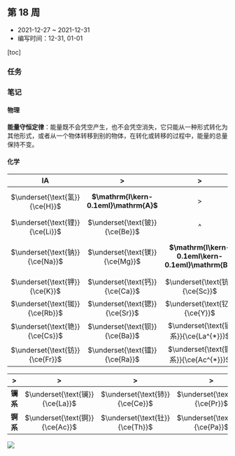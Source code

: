 ## 第 18 周

- 2021-12-27 ~ 2021-12-31
- 编写时间：12-31, 01-01

[toc]

### 任务

### 笔记

#### 物理

**能量守恒定律**：能量既不会凭空产生，也不会凭空消失，它只能从一种形式转化为其他形式，或者从一个物体转移到别的物体，在转化或转移的过程中，能量的总量保持不变。

#### 化学

| $\mathrm{I}\mathrm{A}$  | > | > | > | > | > | > | > | > | > | > | > | > | > | > | > | $\phantom{a}$  | $0$  |
|:---:|:---:|:---:|:---:|:---:|:---:|:---:|:---:|:---:|:---:|:---:|:---:|:---:|:---:|:---:|:---:|:---:|:---:|
| $\underset{\text{氢}}{\ce{H}}$  | **$\mathrm{I\kern-0.1emI}\mathrm{A}$**  | > | > | > | > | > | > | > | > | > | $\phantom{a}$  | **$\mathrm{I\kern-0.1emI\kern-0.1emI}\mathrm{A}$**  | **$\mathrm{I\kern-0.1emV}\mathrm{A}$**  | **$\mathrm{V}\mathrm{A}$**  | **$\mathrm{V\kern-0.1emI}\mathrm{A}$**  | **$\mathrm{V\kern-0.1emI\kern-0.1emI}\mathrm{A}$**  | $\underset{\text{氦}}{\ce{He}}$  |
| $\underset{\text{锂}}{\ce{Li}}$  | $\underset{\text{铍}}{\ce{Be}}$  | ^ | ^ | ^ | ^ | ^ | ^ | ^ | ^ | ^ | ^ | $\underset{\text{硼}}{\ce{B}}$  | $\underset{\text{碳}}{\ce{C}}$  | $\underset{\text{氮}}{\ce{N}}$  | $\underset{\text{氧}}{\ce{O}}$  | $\underset{\text{氟}}{\ce{F}}$  | $\underset{\text{氖}}{\ce{Ne}}$  |
| $\underset{\text{钠}}{\ce{Na}}$  | $\underset{\text{镁}}{\ce{Mg}}$  | **$\mathrm{I\kern-0.1emI\kern-0.1emI}\mathrm{B}$**  | **$\mathrm{I\kern-0.1emV}\mathrm{B}$**  | **$\mathrm{V}\mathrm{B}$**  | **$\mathrm{V\kern-0.1emI}\mathrm{B}$**  | **$\mathrm{V\kern-0.1emI\kern-0.1emI}\mathrm{B}$**  | > | > | **$\mathrm{V\kern-0.1emI\kern-0.1emI\kern-0.1emI}$**  | **$\mathrm{I}\mathrm{B}$**  | **$\mathrm{I\kern-0.1emI}\mathrm{B}$**  | $\underset{\text{铝}}{\ce{Al}}$  | $\underset{\text{硅}}{\ce{Si}}$  | $\underset{\text{磷}}{\ce{P}}$  | $\underset{\text{硫}}{\ce{S}}$  | $\underset{\text{氯}}{\ce{Cl}}$  | $\underset{\text{氩}}{\ce{Ar}}$  |
| $\underset{\text{钾}}{\ce{K}}$  | $\underset{\text{钙}}{\ce{Ca}}$  | $\underset{\text{钪}}{\ce{Sc}}$  | $\underset{\text{钛}}{\ce{Ti}}$  | $\underset{\text{钒}}{\ce{V}}$  | $\underset{\text{铬}}{\ce{Cr}}$  | $\underset{\text{锰}}{\ce{Mn}}$  | $\underset{\text{铁}}{\ce{Fe}}$  | $\underset{\text{钴}}{\ce{Co}}$  | $\underset{\text{镍}}{\ce{Ni}}$  | $\underset{\text{铜}}{\ce{Cu}}$  | $\underset{\text{锌}}{\ce{Zn}}$  | $\underset{\text{镓}}{\ce{Ga}}$  | $\underset{\text{锗}}{\ce{Ge}}$  | $\underset{\text{砷}}{\ce{As}}$  | $\underset{\text{硒}}{\ce{Se}}$  | $\underset{\text{溴}}{\ce{Br}}$  | $\underset{\text{氪}}{\ce{Kr}}$  |
| $\underset{\text{铷}}{\ce{Rb}}$  | $\underset{\text{锶}}{\ce{Sr}}$  | $\underset{\text{钇}}{\ce{Y}}$  | $\underset{\text{锆}}{\ce{Zr}}$  | $\underset{\text{铌}}{\ce{Nb}}$  | $\underset{\text{钼}}{\ce{Mo}}$  | $\underset{\text{锝}}{\ce{Tc}}$  | $\underset{\text{钌}}{\ce{Ru}}$  | $\underset{\text{铑}}{\ce{Rh}}$  | $\underset{\text{钯}}{\ce{Pd}}$  | $\underset{\text{银}}{\ce{Ag}}$  | $\underset{\text{镉}}{\ce{Cd}}$  | $\underset{\text{铟}}{\ce{In}}$  | $\underset{\text{锡}}{\ce{Sn}}$  | $\underset{\text{锑}}{\ce{Sb}}$  | $\underset{\text{碲}}{\ce{Te}}$  | $\underset{\text{碘}}{\ce{I}}$  | $\underset{\text{氙}}{\ce{Xe}}$  |
| $\underset{\text{铯}}{\ce{Cs}}$  | $\underset{\text{钡}}{\ce{Ba}}$  | $\underset{\text{镧系}}{\ce{La^{*}}}$  | $\underset{\text{铪}}{\ce{Hf}}$  | $\underset{\text{钽}}{\ce{Ta}}$  | $\underset{\text{钨}}{\ce{W}}$  | $\underset{\text{铼}}{\ce{Re}}$  | $\underset{\text{锇}}{\ce{Os}}$  | $\underset{\text{铱}}{\ce{Ir}}$  | $\underset{\text{铂}}{\ce{Pt}}$  | $\underset{\text{金}}{\ce{Au}}$  | $\underset{\text{汞}}{\ce{Hg}}$  | $\underset{\text{铊}}{\ce{Tl}}$  | $\underset{\text{铅}}{\ce{Pb}}$  | $\underset{\text{铋}}{\ce{Bi}}$  | $\underset{\text{钋}}{\ce{Po}}$  | $\underset{\text{砹}}{\ce{At}}$  | $\underset{\text{氡}}{\ce{Rn}}$  |
| $\underset{\text{钫}}{\ce{Fr}}$  | $\underset{\text{镭}}{\ce{Ra}}$  | $\underset{\text{锕系}}{\ce{Ac^{*}}}$  | $\underset{\text{𬬻}}{\ce{Rf}}$  | $\underset{\text{𬭊}}{\ce{Db}}$  | $\underset{\text{𬭳}}{\ce{Sg}}$  | $\underset{\text{𬭛}}{\ce{Bh}}$  | $\underset{\text{𬭶}}{\ce{Hs}}$  | $\underset{\text{鿏}}{\ce{Mt}}$  | $\underset{\text{𫟼}}{\ce{Ds}}$  | $\underset{\text{𬬭}}{\ce{Rg}}$  | $\underset{\text{鿔}}{\ce{Cn}}$  | $\underset{\text{鿭}}{\ce{Nh}}$  | $\underset{\text{𫓧}}{\ce{Fl}}$  | $\underset{\text{镆}}{\ce{Mc}}$  | $\underset{\text{𫟷}}{\ce{Lv}}$  | $\underset{\text{鿬}}{\ce{Ts}}$  | $\underset{\text{鿫}}{\ce{Og}}$  |

| > | > | > | > | > | > | > | > | > | > | > | > | > | > | > |  |
|:---:|:---:|:---:|:---:|:---:|:---:|:---:|:---:|:---:|:---:|:---:|:---:|:---:|:---:|:---:|:---:|
| **镧系** | $\underset{\text{镧}}{\ce{La}}$  | $\underset{\text{铈}}{\ce{Ce}}$  | $\underset{\text{镨}}{\ce{Pr}}$  | $\underset{\text{钕}}{\ce{Nd}}$  | $\underset{\text{钷}}{\ce{Pm}}$  | $\underset{\text{钐}}{\ce{Sm}}$  | $\underset{\text{铕}}{\ce{Eu}}$  | $\underset{\text{钆}}{\ce{Gd}}$  | $\underset{\text{铽}}{\ce{Tb}}$  | $\underset{\text{镝}}{\ce{Dy}}$  | $\underset{\text{钬}}{\ce{Ho}}$  | $\underset{\text{铒}}{\ce{Er}}$  | $\underset{\text{铥}}{\ce{Tm}}$  | $\underset{\text{镱}}{\ce{Yb}}$  | $\underset{\text{镥}}{\ce{Lu}}$  |
| **锕系** | $\underset{\text{锕}}{\ce{Ac}}$  | $\underset{\text{钍}}{\ce{Th}}$  | $\underset{\text{镤}}{\ce{Pa}}$  | $\underset{\text{铀}}{\ce{U}}$  | $\underset{\text{镎}}{\ce{Np}}$  | $\underset{\text{钚}}{\ce{Pu}}$  | $\underset{\text{镅}}{\ce{Am}}$  | $\underset{\text{锔}}{\ce{Cm}}$  | $\underset{\text{锫}}{\ce{Bk}}$  | $\underset{\text{锎}}{\ce{Cf}}$  | $\underset{\text{锿}}{\ce{Es}}$  | $\underset{\text{镄}}{\ce{Fm}}$  | $\underset{\text{钔}}{\ce{Md}}$  | $\underset{\text{锘}}{\ce{No}}$  | $\underset{\text{铹}}{\ce{Lr}}$  |

![](images/2022-01-01-10-21-11.png)
